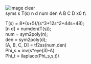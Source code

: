 ![image](https://github.com/Yited/matlab/assets/144079863/b6f900bc-1c80-4720-b6f0-43e095388445)
clear\
syms s T(s) n d num den A B C D x0 t\

T(s) = 8*(s+5)/(s^3+12*s^2+44*s+48);\
[n d] = numden(T(s));\
num = sym2poly(n);\
den = sym2poly(d);\
[A, B, C, D] = tf2ss(num,den)\
Phi_s = inv(s*eye(3)-A)\
Phi_t = ilaplace(Phi_s,s,t)\
